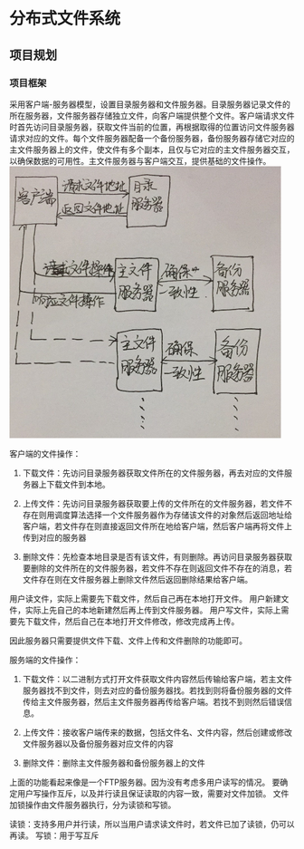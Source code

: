 # 分布式文件系统

## 项目规划

### 项目框架

采用客户端-服务器模型，设置目录服务器和文件服务器。目录服务器记录文件的所在服务器，文件服务器存储独立文件，向客户端提供整个文件。客户端请求文件时首先访问目录服务器，获取文件当前的位置，再根据取得的位置访问文件服务器请求对应的文件。每个文件服务器配备一个备份服务器，备份服务器存储它对应的主文件服务器上的文件，使文件有多个副本，且仅与它对应的主文件服务器交互，以确保数据的可用性。主文件服务器与客户端交互，提供基础的文件操作。
<img src="photo/初步框架.png" width = "480" height = "480"/>

客户端的文件操作：

1. 下载文件：先访问目录服务器获取文件所在的文件服务器，再去对应的文件服务器上下载文件到本地。

2. 上传文件：先访问目录服务器获取要上传的文件所在的文件服务器，若文件不存在则用调度算法选择一个文件服务器作为存储该文件的对象然后返回地址给客户端，若文件存在则直接返回文件所在地给客户端，然后客户端再将文件上传到对应的服务器

3. 删除文件：先检查本地目录是否有该文件，有则删除。再访问目录服务器获取要删除的文件所在的文件服务器，若文件不存在则返回文件不存在的消息，若文件存在则在文件服务器上删除文件然后返回删除结果给客户端。

用户读文件，实际上需要先下载文件，然后自己再在本地打开文件。
用户新建文件，实际上先自己的本地新建然后再上传到文件服务器。
用户写文件，实际上需要先下载文件，然后自己在本地打开文件修改，修改完成再上传。

因此服务器只需要提供文件下载、文件上传和文件删除的功能即可。

服务端的文件操作：

1. 下载文件：以二进制方式打开文件获取文件内容然后传输给客户端，若主文件服务器找不到文件，则去对应的备份服务器找。若找到则将备份服务器的文件传给主文件服务器，然后主文件服务器再传给客户端。若找不到则然后错误信息。

2. 上传文件：接收客户端传来的数据，包括文件名、文件内容，然后创建或修改文件服务器以及备份服务器对应文件的内容

3. 删除文件：删除主文件服务器和备份服务器上的文件

上面的功能看起来像是一个FTP服务器。因为没有考虑多用户读写的情况。
要确定用户写操作互斥，以及并行读且保证读取的内容一致，需要对文件加锁。
文件加锁操作由文件服务器执行，分为读锁和写锁。

读锁：支持多用户并行读，所以当用户请求读文件时，若文件已加了读锁，仍可以再读。
写锁：用于写互斥
